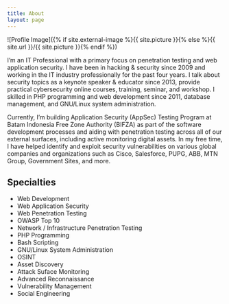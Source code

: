 ```yaml
---
title: About
layout: page
---
```

![Profile Image]({% if site.external-image %}{{ site.picture }}{% else %}{{ site.url }}/{{ site.picture }}{% endif %})

<p>I’m an IT Professional with a primary focus on penetration testing and web application security. I have been in hacking & security since 2009 and working in the IT industry professionally for the past four years. I talk about security topics as a keynote speaker & educator since 2013, provide practical cybersecurity online courses, training, seminar, and workshop. I skilled in PHP programming and web development since 2011, database management, and GNU/Linux system administration.</p>

<p>Currently, I’m building Application Security (AppSec) Testing Program at Batam Indonesia Free Zone Authority (BIFZA) as part of the software development processes and aiding with penetration testing across all of our external surfaces, including active monitoring digital assets. In my free time, I have helped identify and exploit security vulnerabilities on various global companies and organizations such as Cisco, Salesforce, PUPG, ABB, MTN Group, Government Sites, and more.</p>

<h2>Specialties</h2>

<ul class="skill-list">
	<li>Web Development</li>
	<li>Web Application Security</li>
	<li>Web Penetration Testing</li>
	<li>OWASP Top 10</li>
	<li>Network / Infrastructure Penetration Testing</li>
	<li>PHP Programming</li>
	<li>Bash Scripting</li>
	<li>GNU/Linux System Administration</li>
	<li>OSINT</li>
	<li>Asset Discovery</li>
	<li>Attack Suface Monitoring</li>
	<li>Advanced Reconnaissance</li>
	<li>Vulnerability Management</li>
	<li>Social Engineering</li>	
</ul>
